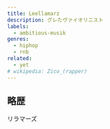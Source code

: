 ```yaml
---
title: Leellamarz
description: グレたヴァイオリニスト
labels:
  - ambitious-musik
genres:
  - hiphop
  - rnb
related:
  - yet
# wikipedia: Zico_(rapper)
---
```


## 略歴

リラマーズ